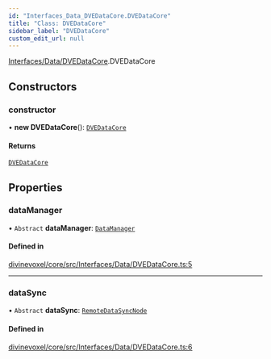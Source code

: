 ```yaml
---
id: "Interfaces_Data_DVEDataCore.DVEDataCore"
title: "Class: DVEDataCore"
sidebar_label: "DVEDataCore"
custom_edit_url: null
---
```


[Interfaces/Data/DVEDataCore](../modules/Interfaces_Data_DVEDataCore.md).DVEDataCore

## Constructors

### constructor

• **new DVEDataCore**(): [`DVEDataCore`](Interfaces_Data_DVEDataCore.DVEDataCore.md)

#### Returns

[`DVEDataCore`](Interfaces_Data_DVEDataCore.DVEDataCore.md)

## Properties

### dataManager

• `Abstract` **dataManager**: [`DataManager`](Interfaces_Data_DataManager.DataManager.md)

#### Defined in

[divinevoxel/core/src/Interfaces/Data/DVEDataCore.ts:5](https://github.com/lucasdamianjohnson/DivineVoxelEngine/blob/596fa7391478620ed460dfb4856ff0a763b91c49/divinevoxel/core/src/Interfaces/Data/DVEDataCore.ts#L5)

___

### dataSync

• `Abstract` **dataSync**: [`RemoteDataSyncNode`](Interfaces_Data_RemoteDataSyncNode.RemoteDataSyncNode.md)

#### Defined in

[divinevoxel/core/src/Interfaces/Data/DVEDataCore.ts:6](https://github.com/lucasdamianjohnson/DivineVoxelEngine/blob/596fa7391478620ed460dfb4856ff0a763b91c49/divinevoxel/core/src/Interfaces/Data/DVEDataCore.ts#L6)
